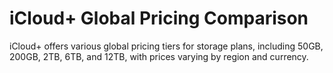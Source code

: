 # iCloud+ Global Pricing Comparison 

iCloud+ offers various global pricing tiers for storage plans, including 50GB, 200GB, 2TB, 6TB, and 12TB, with prices varying by region and currency.
